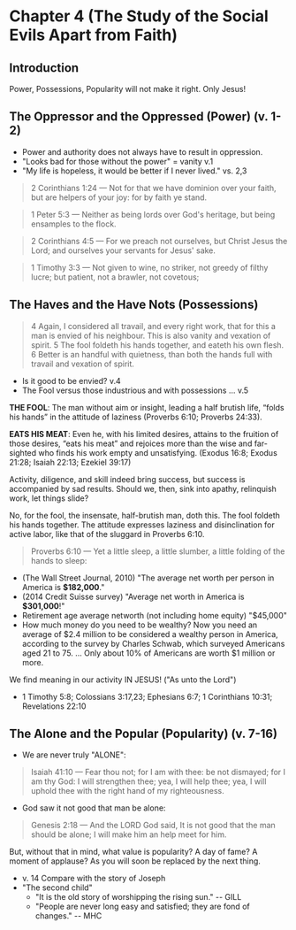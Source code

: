 # Chapter 4 (The Study of the Social Evils Apart from Faith)

## Introduction

Power, Possessions, Popularity will not make it right. Only Jesus!

## The Oppressor and the Oppressed (Power) (v. 1-2)

- Power and authority does not always have to result in oppression.
- "Looks bad for those without the power" = vanity v.1
- "My life is hopeless, it would be better if I never lived." vs. 2,3

> 2 Corinthians 1:24 &mdash; Not for that we have dominion over your faith, but are helpers of your joy: for by faith ye stand.

> 1 Peter 5:3 &mdash; Neither as being lords over God's heritage, but being ensamples to the flock.

> 2 Corinthians 4:5 &mdash; For we preach not ourselves, but Christ Jesus the Lord; and ourselves your servants for Jesus' sake.

> 1 Timothy 3:3 &mdash; Not given to wine, no striker, not greedy of filthy lucre; but patient, not a brawler, not covetous; 

## The Haves and the Have Nots (Possessions)

> 4 Again, I considered all travail, and every right work, that for this a man is envied of his neighbour. This is also vanity and vexation of spirit. 5 The fool foldeth his hands together, and eateth his own flesh. 6 Better is an handful with quietness, than both the hands full with travail and vexation of spirit.

- Is it good to be envied? v.4
- The Fool versus those industrious and with possessions ... v.5

**THE FOOL**:  The man without aim or insight, leading a half brutish life, “folds his hands” in the attitude of laziness (Proverbs 6:10; Proverbs 24:33).

**EATS HIS MEAT**: Even he, with his limited desires, attains to the fruition of those desires, “eats his meat” and rejoices more than the wise and far-sighted who finds his work empty and unsatisfying. (Exodus 16:8; Exodus 21:28; Isaiah 22:13; Ezekiel 39:17)

Activity, diligence, and skill indeed bring success, but success is accompanied by sad results. Should we, then, sink into apathy, relinquish work, let things slide? 

No, for the fool, the insensate, half-brutish man, doth this. The fool foldeth his hands together. The attitude expresses laziness and disinclination for active labor, like that of the sluggard in Proverbs 6:10.

> Proverbs 6:10 &mdash; Yet a little sleep, a little slumber, a little folding of the hands to sleep:

- (The Wall Street Journal, 2010) "The average net worth per person in America is **$182,000**."
- (2014 Credit Suisse survey) "Average net worth in America is **$301,000**!"
- Retirement age average networth (not including home equity) "$45,000"
- How much money do you need to be wealthy? Now you need an average of $2.4 million to be considered a wealthy person in America, according to the survey by Charles Schwab, which surveyed Americans aged 21 to 75. ... Only about 10% of Americans are worth $1 million or more.

We find meaning in our activity IN JESUS! ("As unto the Lord")

- 1 Timothy 5:8; Colossians 3:17,23; Ephesians 6:7; 1 Corinthians 10:31; Revelations 22:10

## The Alone and the Popular (Popularity) (v. 7-16)

- We are never truly "ALONE":
> Isaiah 41:10 &mdash; Fear thou not; for I am with thee: be not dismayed; for I am thy God: I will strengthen thee; yea, I will help thee; yea, I will uphold thee with the right hand of my righteousness.

- God saw it not good that man be alone:
> Genesis 2:18 &mdash; And the LORD God said, It is not good that the man should be alone; I will make him an help meet for him.

But, without that in mind, what value is popularity? A day of fame? A moment of applause? As you will soon be replaced by the next thing.

- v. 14 Compare with the story of Joseph
- "The second child"
	- "It is the old story of worshipping the rising sun." -- GILL
	- "People are never long easy and satisfied; they are fond of changes." -- MHC